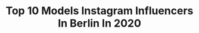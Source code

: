 ---
title: Top 10 Models Instagram Influencers In Berlin In 2020
description: >-
  Find top models Instagram influencers in Berlin in 2020. Most popular hashtags: #berlin #model #photography #germany.
platform: Instagram
profiles:
  - username: "winnielizzz"
    fullname: >-
      WINNIE
    location: "Germany"
    followers: 4228
    engagement: 2650
    commentsToLikes: 0.080381
    avatar: "https://scontent-ams4-1.cdninstagram.com/v/t51.2885-19/s320x320/83222233_215020809672002_9116866752108560384_n.jpg?_nc_ht=scontent-ams4-1.cdninstagram.com&_nc_ohc=2NFW4JQTeJ8AX-5AuvW&oh=1f2f52d01da91504e8ced55c06e29c08&oe=5EB97F6D"
    verified: false
    hashtags: "#photoshoot, #ladiesnight, #happy, #shooting"
  - username: "joanna.nongiesser"
    fullname: >-
      𝐉𝐨𝐚𝐧𝐧𝐚
    location: "Germany"
    followers: 17177
    engagement: 483
    commentsToLikes: 0.077665
    avatar: "https://scontent-ams4-1.cdninstagram.com/v/t51.2885-19/s320x320/90426385_2716648621767567_426536784168484864_n.jpg?_nc_ht=scontent-ams4-1.cdninstagram.com&_nc_ohc=-R46DWGuk4cAX_j39cx&oh=132b35dfea5013f534ba4d4062cf0bbd&oe=5EB9A21C"
    verified: false
    hashtags: "#goldjewelry, #outfits, #minimalisticfashion, #gymclothing"
  - username: "hayaalshaarani"
    fullname: >-
      Haya Beauty
    location: "Germany"
    followers: 9285
    engagement: 1822
    commentsToLikes: 0.026140
    avatar: "https://scontent-arn2-1.cdninstagram.com/v/t51.2885-19/s320x320/90877850_847381912393864_2557729372106653696_n.jpg?_nc_ht=scontent-arn2-1.cdninstagram.com&_nc_ohc=6kVnIM5mEzUAX9FkrX8&oh=273d0060053c5b0e22228b41428b83f9&oe=5EB89083"
    verified: false
    hashtags: "#belgium, #likeforlikeback, #syriangirl, #tiktok"
  - username: "rekii.fotografie"
    fullname: >-
      Rekii | Fantasy Verwandlungen
    location: "Germany"
    followers: 42094
    engagement: 399
    commentsToLikes: 0.016305
    avatar: "https://scontent-ort2-1.cdninstagram.com/v/t51.2885-19/s320x320/90089845_1536560943165877_9171655953391550464_n.jpg?_nc_ht=scontent-ort2-1.cdninstagram.com&_nc_ohc=P_Z-r8jRpoEAX-ajPwL&oh=71f07e3b7285d9fc5d08f0911c3faf57&oe=5EADDA2A"
    verified: false
    hashtags: "#mermaidsoul, #onlineseminar, #watershoot, #redhair"
  - username: "sanki_1111"
    fullname: >-
      Brown Barbie
    location: "Germany"
    followers: 61328
    engagement: 548
    commentsToLikes: 0.024468
    avatar: "https://scontent-lht6-1.cdninstagram.com/v/t51.2885-19/s320x320/92019421_2641208439538322_6966739757896302592_n.jpg?_nc_ht=scontent-lht6-1.cdninstagram.com&_nc_ohc=zfQNKKV9KAYAX8Sz6_b&oh=11b6a98a25d7fc3401830d24eeedf585&oe=5EB69905"
    verified: false
    hashtags: "#grateful, #sankiquotes, #models, #berlinmodel"
  - username: "rieder.fabian"
    fullname: >-
      Mister Ingolstadt 🇩🇪
    location: "Germany"
    followers: 31313
    engagement: 559
    commentsToLikes: 0.011128
    avatar: "https://scontent-lhr8-1.cdninstagram.com/v/t51.2885-19/s320x320/59426652_1615930955204318_1633973896346599424_n.jpg?_nc_ht=scontent-lhr8-1.cdninstagram.com&_nc_ohc=qE6Y1Z_xNbcAX8eRQ31&oh=0e057f48ca602ecdc411fd8c3e23d21e&oe=5EBCD94B"
    verified: false
    hashtags: "#followme, #baby, #blackandwhite, #nike"
  - username: "racinggirl_lena_heart"
    fullname: >-
      Lena Heart
    location: "Germany"
    followers: 70986
    engagement: 302
    commentsToLikes: 0.034126
    avatar: "https://scontent-ams4-1.cdninstagram.com/v/t51.2885-19/s320x320/83199136_990362288029809_6893910478494367744_n.jpg?_nc_ht=scontent-ams4-1.cdninstagram.com&_nc_ohc=ss4Aa9lngyUAX9zynsW&oh=aad147c4d9bb5a582164e7dc98ea4349&oe=5EBA0A5D"
    verified: false
    hashtags: "#boobs, #shootingtime, #highheelslover, #nylons"
  - username: "annadaki"
    fullname: >-
      Anna Daki
    location: "Germany"
    followers: 18613
    engagement: 210
    commentsToLikes: 0.045039
    avatar: "https://scontent-ams4-1.cdninstagram.com/v/t51.2885-19/s320x320/51648916_2063525393723711_3209877717432401920_n.jpg?_nc_ht=scontent-ams4-1.cdninstagram.com&_nc_ohc=dAviEqVT5dEAX-SKVTV&oh=00e698b1fc0f10eb85a23ba6611263b8&oe=5EB35235"
    verified: false
    hashtags: "#berlinale, #vogue, #tonigarrn, #stayhome"
  - username: "billy_manalief"
    fullname: >-
      Billy Manalief Photography
    location: "Germany"
    followers: 7504
    engagement: 952
    commentsToLikes: 0.013506
    avatar: "https://scontent-lhr8-1.cdninstagram.com/v/t51.2885-19/s320x320/64331267_304413267112532_79797941149106176_n.jpg?_nc_ht=scontent-lhr8-1.cdninstagram.com&_nc_ohc=i9BOaPKNQnsAX9vetuG&oh=cb5a1708f68582b84fb0d64a5010b880&oe=5EB8B389"
    verified: false
    hashtags: "#funny, #bridal, #portrait, #hochzeitskleid"
  - username: "leonierell"
    fullname: >-
      LeonieRell
    location: "Germany"
    followers: 5343
    engagement: 601
    commentsToLikes: 0.037058
    avatar: "https://scontent-ams4-1.cdninstagram.com/v/t51.2885-19/s320x320/29401060_1028884837262411_3991124322885304320_n.jpg?_nc_ht=scontent-ams4-1.cdninstagram.com&_nc_ohc=25u1a_RMDXsAX854dfk&oh=d94ba24a8924e2e8db86eca96b4ee511&oe=5EA7074C"
    verified: false
    hashtags: "#studioshoot, #editorialshootunstyled, #bodywork, #bwinspo"
---